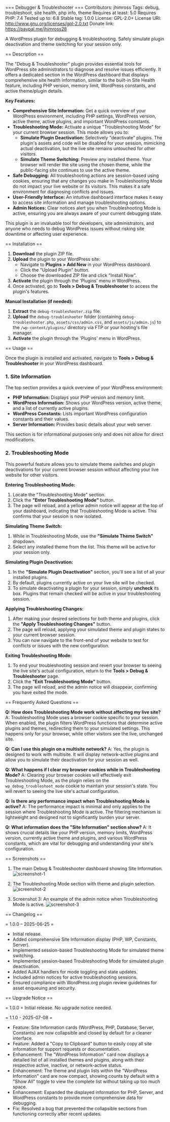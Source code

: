 === Debugger & Troubleshooter ===
Contributors: jhimross
Tags: debug, troubleshoot, site health, php info, theme
Requires at least: 5.0
Requires PHP: 7.4
Tested up to: 6.8
Stable tag: 1.0.0
License: GPL-2.0+
License URI: http://www.gnu.org/licenses/gpl-2.0.txt
Donate link: https://paypal.me/jhimross28

A WordPress plugin for debugging & troubleshooting. Safely simulate plugin deactivation and theme switching for your session only.

== Description ==

The "Debug & Troubleshooter" plugin provides essential tools for WordPress site administrators to diagnose and resolve issues efficiently. It offers a dedicated section in the WordPress dashboard that displays comprehensive site health information, similar to the built-in Site Health feature, including PHP version, memory limit, WordPress constants, and active theme/plugin details.

**Key Features:**

* **Comprehensive Site Information:** Get a quick overview of your WordPress environment, including PHP settings, WordPress version, active theme, active plugins, and important WordPress constants.
* **Troubleshooting Mode:** Activate a unique "Troubleshooting Mode" for your current browser session. This mode allows you to:
    * **Simulate Plugin Deactivation:** Selectively "deactivate" plugins. The plugin's assets and code will be disabled for your session, mimicking actual deactivation, but the live site remains untouched for other visitors.
    * **Simulate Theme Switching:** Preview any installed theme. Your browser will render the site using the chosen theme, while the public-facing site continues to use the active theme.
* **Safe Debugging:** All troubleshooting actions are session-based using cookies, ensuring that any changes you make in Troubleshooting Mode do not impact your live website or its visitors. This makes it a safe environment for diagnosing conflicts and issues.
* **User-Friendly Interface:** An intuitive dashboard interface makes it easy to access site information and manage troubleshooting options.
* **Admin Notices:** Clear notices alert you when Troubleshooting Mode is active, ensuring you are always aware of your current debugging state.

This plugin is an invaluable tool for developers, site administrators, and anyone who needs to debug WordPress issues without risking site downtime or affecting user experience.

== Installation ==

1.  **Download** the plugin ZIP file.
2.  **Upload** the plugin to your WordPress site:
    * Navigate to **Plugins > Add New** in your WordPress dashboard.
    * Click the "Upload Plugin" button.
    * Choose the downloaded ZIP file and click "Install Now".
3.  **Activate** the plugin through the 'Plugins' menu in WordPress.
4.  Once activated, go to **Tools > Debug & Troubleshooter** to access the plugin's features.

**Manual Installation (if needed):**

1.  **Extract** the `debug-troubleshooter.zip` file.
2.  **Upload** the `debug-troubleshooter` folder (containing `debug-troubleshooter.php`, `assets/css/admin.css`, and `assets/js/admin.js`) to the `/wp-content/plugins/` directory via FTP or your hosting's file manager.
3.  **Activate** the plugin through the 'Plugins' menu in WordPress.

== Usage ==

Once the plugin is installed and activated, navigate to **Tools > Debug & Troubleshooter** in your WordPress dashboard.

### 1. Site Information

The top section provides a quick overview of your WordPress environment:

* **PHP Information:** Displays your PHP version and memory limit.
* **WordPress Information:** Shows your WordPress version, active theme, and a list of currently active plugins.
* **WordPress Constants:** Lists important WordPress configuration constants and their values.
* **Server Information:** Provides basic details about your web server.

This section is for informational purposes only and does not allow for direct modifications.

### 2. Troubleshooting Mode

This powerful feature allows you to simulate theme switches and plugin deactivations for your current browser session without affecting your live website for other visitors.

**Entering Troubleshooting Mode:**

1.  Locate the "Troubleshooting Mode" section.
2.  Click the **"Enter Troubleshooting Mode"** button.
3.  The page will reload, and a yellow admin notice will appear at the top of your dashboard, indicating that Troubleshooting Mode is active. This confirms that your session is now isolated.

**Simulating Theme Switch:**

1.  While in Troubleshooting Mode, use the **"Simulate Theme Switch"** dropdown.
2.  Select any installed theme from the list. This theme will be active for your session only.

**Simulating Plugin Deactivation:**

1.  In the **"Simulate Plugin Deactivation"** section, you'll see a list of all your installed plugins.
2.  By default, plugins currently active on your live site will be checked.
3.  To simulate deactivating a plugin for your session, simply **uncheck** its box. Plugins that remain checked will be active in your troubleshooting session.

**Applying Troubleshooting Changes:**

1.  After making your desired selections for both theme and plugins, click the **"Apply Troubleshooting Changes"** button.
2.  The page will reload, applying your simulated theme and plugin states to your current browser session.
3.  You can now navigate to the front-end of your website to test for conflicts or issues with the new configuration.

**Exiting Troubleshooting Mode:**

1.  To end your troubleshooting session and revert your browser to seeing the live site's actual configuration, return to the **Tools > Debug & Troubleshooter** page.
2.  Click the **"Exit Troubleshooting Mode"** button.
3.  The page will reload, and the admin notice will disappear, confirming you have exited the mode.


== Frequently Asked Questions ==

**Q: How does Troubleshooting Mode work without affecting my live site?**
A: Troubleshooting Mode uses a browser cookie specific to your session. When enabled, the plugin filters WordPress functions that determine active plugins and themes, redirecting them to your simulated settings. This happens only for your browser, while other visitors see the live, unchanged site.

**Q: Can I use this plugin on a multisite network?**
A: Yes, the plugin is designed to work with multisite. It will display network-active plugins and allow you to simulate their deactivation for your session as well.

**Q: What happens if I clear my browser cookies while in Troubleshooting Mode?**
A: Clearing your browser cookies will effectively exit Troubleshooting Mode, as the plugin relies on the `wp_debug_troubleshoot_mode` cookie to maintain your session's state. You will revert to seeing the live site's actual configuration.

**Q: Is there any performance impact when Troubleshooting Mode is active?**
A: The performance impact is minimal and only applies to the session where Troubleshooting Mode is active. The filtering mechanism is lightweight and designed not to significantly burden your server.

**Q: What information does the "Site Information" section show?**
A: It shows crucial details like your PHP version, memory limits, WordPress version, currently active theme and plugins, and various WordPress constants, which are vital for debugging and understanding your site's configuration.

== Screenshots ==

1.  The main Debug & Troubleshooter dashboard showing Site Information.
![screenshot-1](https://github.com/user-attachments/assets/fb8beb25-06f9-4c5d-b19c-094520c95670)
  
2. The Troubleshooting Mode section with theme and plugin selection.
![screenshot-2](https://github.com/user-attachments/assets/f14e61ee-837b-46ff-ae1f-ffadbba2344b)

3.  Screenshot 3: An example of the admin notice when Troubleshooting Mode is active.
![screenshot-3](https://github.com/user-attachments/assets/c64e2e99-8b3b-4d5c-8ee0-3881b74361a1)


== Changelog ==

= 1.0.0 – 2025-06-25 =
* Initial release.
* Added comprehensive Site Information display (PHP, WP, Constants, Server).
* Implemented session-based Troubleshooting Mode for simulated theme switching.
* Implemented session-based Troubleshooting Mode for simulated plugin deactivation.
* Added AJAX handlers for mode toggling and state updates.
* Included admin notices for active troubleshooting sessions.
* Ensured compliance with WordPress.org plugin review guidelines for asset enqueuing and security.

== Upgrade Notice ==

= 1.0.0 =
Initial release. No upgrade notice needed.

= 1.1.0 - 2025-07-08 =
* Feature: Site Information cards (WordPress, PHP, Database, Server, Constants) are now collapsible and closed by default for a cleaner interface.
* Feature: Added a "Copy to Clipboard" button to easily copy all site information for support requests or documentation.
* Enhancement: The "WordPress Information" card now displays a detailed list of all installed themes and plugins, along with their respective active, inactive, or network-active status.
* Enhancement: The theme and plugin lists within the "WordPress Information" card are now compact, showing counts by default with a "Show All" toggle to view the complete list without taking up too much space.
* Enhancement: Expanded the displayed information for PHP, Server, and WordPress constants to provide more comprehensive data for debugging.
* Fix: Resolved a bug that prevented the collapsible sections from functioning correctly after recent updates.
